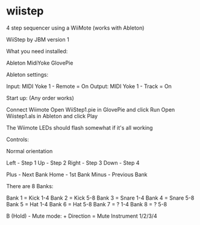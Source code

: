 # wiistep
4 step sequencer using a WiiMote (works with Ableton)

WiiStep by JBM
version 1

What you need installed:

Ableton
MidiYoke
GlovePie

Ableton settings:

Input: MIDI Yoke 1 - Remote = On
Output: MIDI Yoke 1 - Track = On

Start up: (Any order works)

Connect Wiimote
Open WiiStep1.pie in GlovePie and click Run
Open Wiistep1.als in Ableton and click Play

The Wiimote LEDs should flash somewhat if it's all working

Controls:

Normal orientation

Left  - Step 1
Up    - Step 2
Right - Step 3
Down  - Step 4

Plus  - Next Bank
Home  - 1st Bank
Minus - Previous Bank

There are 8 Banks:

Bank 1 = Kick 1-4
Bank 2 = Kick 5-8
Bank 3 = Snare 1-4
Bank 4 = Snare 5-8
Bank 5 = Hat 1-4
Bank 6 = Hat 5-8
Bank 7 = ? 1-4
Bank 8 = ? 5-8

B (Hold) - Mute mode: + Direction = Mute Instrument 1/2/3/4
